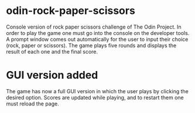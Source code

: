 # odin-rock-paper-scissors

Console version of rock paper scissors challenge of The Odin Project.
In order to play the game one must go into the console on the developer tools. A prompt window comes out automatically for the user to input their choice (rock, paper or scissors). 
The game plays five rounds and displays the result of each one and the final score.

# GUI version added

The game has now a full GUI version in which the user plays by clicking the desired option. Scores are updated while playing, and to restart them one must reload the page.
